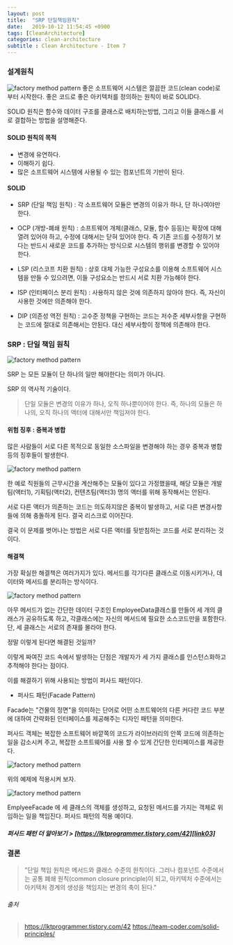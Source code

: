 ```yaml
---
layout: post
title:  "SRP 단일책임원칙"
date:   2019-10-12 11:54:45 +0900
tags: [CleanArchitecture]
categories: clean-architecture
subtitle : Clean Architecture - Item 7
---
```


### 설계원칙
![factory method pattern](11.png) 
좋은 소프트웨어 시스템은 깔끔한 코드(clean code)로 부터 시작한다. 좋은 코드로 좋은 아키텍처를 정의하는 원칙이 바로 SOLID다.

SOLID 원칙은 함수와 데이터 구조를 클래스로 배치하는방법, 그리고 이들 클래스를 서로 결합하는 방법을 설명해준다.



<!-- more -->

#### SOLID 원칙의 목적

- 변경에 유연하다.
- 이해하기 쉽다.
- 많은 소프트웨어 시스템에 사용될 수 있는 컴포넌트의 기반이 된다. 



#### SOLID

- SRP (단일 책임 원칙) : 각 소프트웨어 모듈은 변경의 이유가 하나, 단 하나여야만 한다.

- OCP (개방-폐쇄 원칙) : 소프트웨어 개체(클래스, 모듈, 함수 등등)는 확장에 대해 열려 있어야 하고, 수정에 대해서는 닫혀 있어야 한다. 즉 기존 코드를 수정하기 보다는 반드시 새로운 코드를 추가하는 방식으로 시스템의 행위를 변경할 수 있어야 한다. 

- LSP (리스코프 치환 원칙) : 상호 대체 가능한 구성요소를 이용해 소프트웨어 시스템을 만들 수 있으려면, 이들 구성요소는 반드시 서로 치환 가능해야 한다.

- ISP (인터페이스 분리 원칙) : 사용하지 않은 것에 의존하지 않아야 한다. 즉, 자신이 사용한 것에만 의존해야 한다.

- DIP (의존성 역전 원칙) : 고수준 정책을 구현하는 코드는 저수준 세부사항을 구현하는 코드에 절대로 의존해서는 안된다. 대신 세부사항이 정책에 의존해야 한다.



### SRP : 단일 책임 원칙

![factory method pattern](12.png) 

SRP 는 모든 모듈이 단 하나의 일만 해야한다는 의미가 아니다. 

SRP 의 역사적 기술이다.

> 단일 모듈은 변경의 이유가 하나, 오직 하나뿐이어야 한다. 즉, 하나의 모듈은 하나의, 오직 하나의 액터에 대해서만 책임져야 한다.



#### 위험 징후 : 중복과 병합

많은 사람들이 서로 다른 목적으로 동일한 소스파일을 변경해야 하는 경우 중복과 병합 등의 징후들이 발생한다. 

![factory method pattern](22.png) 

한 예로 직원들의 근무시간을 계산해주는 모듈이 있다고 가정했을때, 해당 모듈은 개발팀(액터1), 기획팀(액터2), 컨텐츠팀(액터3)  명의 액터를 위해 동작해서는 안된다. 

서로 다른 액터가 의존하는 코드는 의도하지않은 중복이 발생하고, 서로 다른 변경사항들에 의해 충돌하게 된다. 결국 리스크로 이어진다.

결국 이 문제를 벗어나는 방법은 서로 다른 액터를 뒷받침하는 코드를 서로 분리하는 것이다.



#### 해결책

가장 확실한 해결책은 여러가지가 있다. 메서드를 각기다른 클래스로 이동시키거나, 데이터와 메서드를 분리하는 방식이다. 

![factory method pattern](23.png) 

아무 메서드가 없는 간단한 데이터 구조인 EmployeeData클래스를 만들어 세 개의 클래스가 공유하도록 하고, 각클래스에는 자신의 메서드에 필요한 소스코드만을 포함한다. 단, 세 클래스는 서로의 존재를 몰라야 한다.

정말 이렇게 된다면 해결된 것일까?

이렇게 짜여진 코드 속에서 발생하는 단점은 개발자가 세 가지 클래스를 인스턴스화하고 추적해야 한다는 점이다.

이를 해결하기 위해 사용되는 방법이 퍼사드 패턴이다.



- 퍼사드 패턴(Facade Pattern)

Facade는 "건물의 정면"을 의미하는 단어로 어떤 소프트웨어의 다른 커다란 코드 부분에 대하여 간략화된 인터페이스를 제공해주는 디자인 패턴을 의미한다.

 퍼사드 객체는 복잡한 소프트웨어 바깥쪽의 코드가 라이브러리의 안쪽 코드에 의존하는 일을 감소시켜 주고, 복잡한 소프트웨어를 사용 할 수 있게 간단한 인터페이스를 제공한다.

![factory method pattern](10.png) 



위의 예제에 적용시켜 보자.

![factory method pattern](24.png) 

EmplyeeFacade 에 세 클래스의 객체를 생성하고, 요청된 메서드를 가지는 객체로 위임하는 일을 책임진다. 퍼사드 패턴의 적용 예이다.

##### 퍼사드 패턴 더 알아보기 > [https://lktprogrammer.tistory.com/42][link03] <br/>
[link03]: https://lktprogrammer.tistory.com/42



### 결론

> "단일 책임 원칙은 메서드와 클래스 수준의 원칙이다. 
그러나 컴포넌트 수준에서는 공통 폐쇄 원칙(common closure principle)이 되고, 아키텍처 수준에서는 아키텍처 경계의 생성을 책임지는 변경의 축이 된다."



###### 출처
> https://lktprogrammer.tistory.com/42
> https://team-coder.com/solid-principles/
